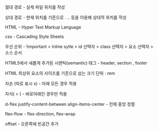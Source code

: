 절대 경로 - 실제 파일 위치를 작성

상대 경로 - 현재 위치를 기준으로 . .. 등을 이용해 상대적 위치를 작성

HTML - Hyper Text Markup Language

css - Cascading Style Sheets

우선 순위 - !important > Inline sytle > id 선택자 > class 선택자 > 요소 선택자 > 소스 순서

HTML5에서 새롭게 추가된 시맨틱(semantic) 태그 - header, section , footer

HTML 최상위 요소의 사이즈를 기준으로 삼는 크기 단위 : rem

자손 (따로 표시 x) - 아래 모든 경우 적용

자식( > ) - 바로아래인 경우만 적용

d-flex justify-content-between align-items-center -  전체 중앙 정렬

flex-flow - flex-direction, flex-wrap

offset - 오른쪽에 빈공간 추가
